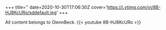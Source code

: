+++
title=''
date=2020-10-30T17:06:30Z
cover='https://i.ytimg.com/vi/8B-HJ8KcURo/sddefault.jpg'
+++

All content belongs to GlennBeck.
{{< youtube 8B-HJ8KcURo >}}
